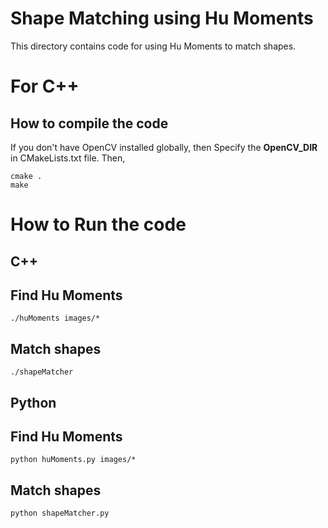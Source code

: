 
# Shape Matching using Hu Moments

This directory contains code for using Hu Moments to match shapes.

# For C++

## How to compile the code
If you don't have OpenCV installed globally, then Specify the **OpenCV_DIR** in CMakeLists.txt file. Then,

```
cmake .
make
```
# How to Run the code

## C++ ##
## Find Hu Moments
```
./huMoments images/*
```

## Match shapes
```
./shapeMatcher
```


## Python ##
## Find Hu Moments
```
python huMoments.py images/*
```

## Match shapes
```
python shapeMatcher.py
```
